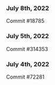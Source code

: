 ### July 8th, 2022

Commit #18785

### July 5th, 2022

Commit #314353


### July 4th, 2022

Commit #72281

